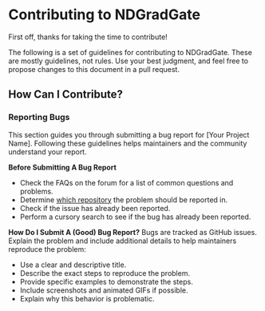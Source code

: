 # Contributing to NDGradGate

First off, thanks for taking the time to contribute!

The following is a set of guidelines for contributing to NDGradGate. These are mostly guidelines, not rules. Use your best judgment, and feel free to propose changes to this document in a pull request.

## How Can I Contribute?

### Reporting Bugs

This section guides you through submitting a bug report for [Your Project Name]. Following these guidelines helps maintainers and the community understand your report.

**Before Submitting A Bug Report**

- Check the FAQs on the forum for a list of common questions and problems.
- Determine [which repository](https://github.com/gpradofe/ndgradgate) the problem should be reported in.
- Check if the issue has already been reported.
- Perform a cursory search to see if the bug has already been reported.

**How Do I Submit A (Good) Bug Report?**
Bugs are tracked as GitHub issues. Explain the problem and include additional details to help maintainers reproduce the problem:

- Use a clear and descriptive title.
- Describe the exact steps to reproduce the problem.
- Provide specific examples to demonstrate the steps.
- Include screenshots and animated GIFs if possible.
- Explain why this behavior is problematic.

